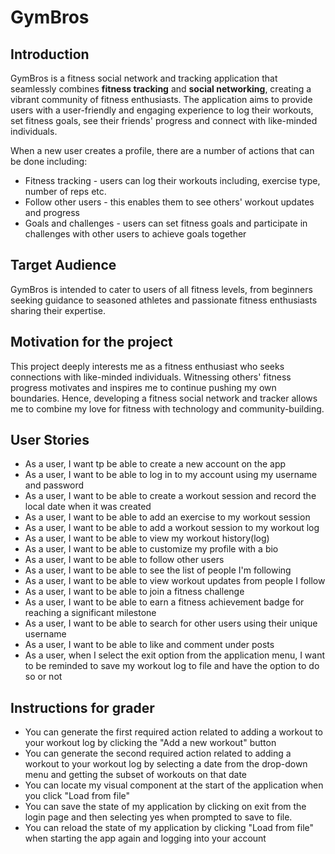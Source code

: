 # GymBros

## Introduction
GymBros is a fitness social network and tracking application 
that seamlessly combines **fitness tracking** and **social networking**,
creating a vibrant community of fitness enthusiasts. The application aims 
to provide users with a user-friendly and engaging experience to 
log their workouts, set fitness goals, see their friends' progress 
and connect with like-minded individuals.

When a new user creates a profile, there are a number of 
actions that can be done including:
- Fitness tracking - users can log their workouts including,
exercise type, number of reps etc.
- Follow other users - this enables them to see others' 
workout updates and progress
- Goals and challenges - users can set fitness goals and 
participate in challenges with other users to achieve goals together

## Target Audience
GymBros is intended to cater to users of all fitness levels, 
from beginners seeking guidance to seasoned athletes and 
passionate fitness enthusiasts sharing their expertise.

## Motivation for the project
This project deeply interests me as a fitness enthusiast who seeks
connections with like-minded individuals. Witnessing others'
fitness progress motivates and inspires me to continue pushing my own
boundaries. Hence, developing a fitness social network and tracker allows me to
combine my love for fitness with technology and community-building.

## User Stories
- As a user, I want tp be able to create a new account on the app
- As a user, I want to be able to log in to my account using my username and password
- As a user, I want to be able to create a workout session and record the local date when it was created
- As a user, I want to be able to add an exercise to my workout session
- As a user, I want to be able to add a workout session to my workout log
- As a user, I want to be able to view my workout history(log) 
- As a user, I want to be able to customize my profile with a bio
- As a user, I want to be able to follow other users 
- As a user, I want to be able to see the list of people I'm following
- As a user, I want to be able to view workout updates from people I follow
- As a user, I want to be able to join a fitness challenge
- As a user, I want to be able to earn a fitness achievement badge for reaching a significant milestone
- As a user, I want to be able to search for other users using their unique username
- As a user, I want to be able to like and comment under posts
- As a user, when I select the exit option from the application menu, I want to be reminded to save my workout log to 
 file and have the option to do so or not


## Instructions for grader
- You can generate the first required action related to adding a workout to your workout log by clicking the "Add a new workout" button
- You can generate the second required action related to adding a workout to your workout log by selecting a date from the drop-down menu and getting the subset of workouts on that date
- You can locate my visual component at the start of the application when you click "Load from file"
- You can save the state of my application by clicking on exit from the login page and then selecting yes when prompted to save to file.
- You can reload the state of my application by clicking "Load from file" when starting the app again and logging into your account